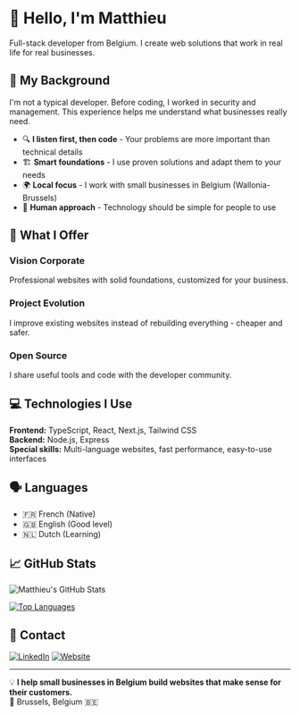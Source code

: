 # 👋 Hello, I'm Matthieu

Full-stack developer from Belgium. I create web solutions that work in real life for real businesses.

## 🎯 My Background

I'm not a typical developer. Before coding, I worked in security and management. This experience helps me understand what businesses really need.

- 🔍 **I listen first, then code** - Your problems are more important than technical details
- 🏗️ **Smart foundations** - I use proven solutions and adapt them to your needs
- 🌍 **Local focus** - I work with small businesses in Belgium (Wallonia-Brussels)
- 🤝 **Human approach** - Technology should be simple for people to use

## 💼 What I Offer

### Vision Corporate
Professional websites with solid foundations, customized for your business.

### Project Evolution  
I improve existing websites instead of rebuilding everything - cheaper and safer.

### Open Source
I share useful tools and code with the developer community.

## 💻 Technologies I Use

**Frontend:** TypeScript, React, Next.js, Tailwind CSS  
**Backend:** Node.js, Express  
**Special skills:** Multi-language websites, fast performance, easy-to-use interfaces

## 🗣️ Languages
- 🇫🇷 French (Native)
- 🇬🇧 English (Good level)
- 🇳🇱 Dutch (Learning)

## 📈 GitHub Stats

![Matthieu's GitHub Stats](https://github-readme-stats.vercel.app/api?username=matthieuGravy&show_icons=true&theme=radical&count_private=true)

[![Top Languages](https://github-readme-stats.vercel.app/api/top-langs/?username=matthieuGravy&layout=compact&theme=radical)](https://github.com/matthieuGravy)



## 🤝 Contact

[![LinkedIn](https://img.shields.io/badge/-LinkedIn-0077B5?style=flat-square&logo=LinkedIn&logoColor=white)](https://www.linkedin.com/in/matthieugravy/)
[![Website](https://img.shields.io/badge/-Website-000000?style=flat-square&logo=vercel&logoColor=white)](https://matthieugravy.dev)

---

💡 **I help small businesses in Belgium build websites that make sense for their customers.**  
📍 Brussels, Belgium 🇧🇪
